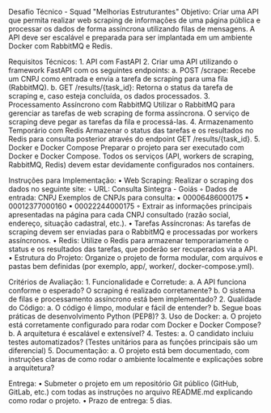 Desafio Técnico - Squad "Melhorias Estruturantes"
Objetivo:
Criar uma API que permita realizar web scraping de informações de uma página pública e processar os dados de forma assíncrona utilizando filas de mensagens. A API deve ser escalável e preparada para ser implantada em um ambiente Docker com RabbitMQ e Redis.

Requisitos Técnicos:
    1. API com FastAPI
    2. Criar uma API utilizando o framework FastAPI com os seguintes endpoints:
        a. POST /scrape: Recebe um CNPJ como entrada e envia a tarefa de scraping para uma fila (RabbitMQ).
        b. GET /results/{task_id}: Retorna o status da tarefa de scraping e, caso esteja concluída, os dados processados.
    3. Processamento Assíncrono com RabbitMQ
Utilizar o RabbitMQ para gerenciar as tarefas de web scraping de forma assíncrona. O serviço de scraping deve pegar as tarefas da fila e processá-las.
    4. Armazenamento Temporário com Redis
Armazenar o status das tarefas e os resultados no Redis para consulta posterior através do endpoint GET /results/{task_id}.
    5. Docker e Docker Compose
Preparar o projeto para ser executado com Docker e Docker Compose. Todos os serviços (API, workers de scraping, RabbitMQ, Redis) devem estar devidamente configurados nos containers.

Instruções para Implementação:
    • Web Scraping:
Realizar o scraping dos dados no seguinte site:
        ◦ URL: Consulta Sintegra - Goiás
        ◦ Dados de entrada: CNPJ
Exemplos de CNPJs para consulta:
            ▪ 00006486000175
            ▪ 00012377000160
            ▪ 00022244000175
        ◦ Extrair as informações principais apresentadas na página para cada CNPJ consultado (razão social, endereço, situação cadastral, etc.).
    • Tarefas Assíncronas:
As tarefas de scraping devem ser enviadas para o RabbitMQ e processadas por workers assíncronos.
    • Redis:
Utilize o Redis para armazenar temporariamente o status e os resultados das tarefas, que poderão ser recuperados via a API.
    • Estrutura do Projeto:
Organize o projeto de forma modular, com arquivos e pastas bem definidas (por exemplo, app/, worker/, docker-compose.yml).

Critérios de Avaliação:
    1. Funcionalidade e Corretude:
        a. A API funciona conforme o esperado? O scraping é realizado corretamente?
        b. O sistema de filas e processamento assíncrono está bem implementado?
    2. Qualidade do Código:
        a. O código é limpo, modular e fácil de entender?
        b. Segue boas práticas de desenvolvimento Python (PEP8)?
    3. Uso de Docker:
        a. O projeto está corretamente configurado para rodar com Docker e Docker Compose?
        b. A arquitetura é escalável e extensível?
    4. Testes:
        a. O candidato incluiu testes automatizados? (Testes unitários para as funções principais são um diferencial)
    5. Documentação:
        a. O projeto está bem documentado, com instruções claras de como rodar o ambiente localmente e explicações sobre a arquitetura?

Entrega:
    • Submeter o projeto em um repositório Git público (GitHub, GitLab, etc.) com todas as instruções no arquivo README.md explicando como rodar o projeto.
    • Prazo de entrega: 5 dias.

